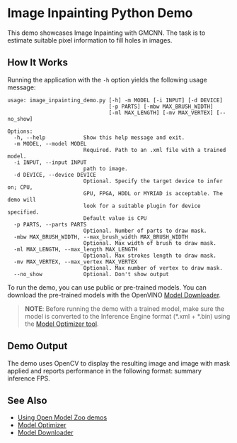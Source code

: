 # Image Inpainting Python Demo

This demo showcases Image Inpainting with GMCNN. The task is to estimate suitable pixel information
to fill holes in images.

## How It Works

Running the application with the <code>-h</code> option yields the following usage message:

```
usage: image_inpainting_demo.py [-h] -m MODEL [-i INPUT] [-d DEVICE]
                                [-p PARTS] [-mbw MAX_BRUSH_WIDTH]
                                [-ml MAX_LENGTH] [-mv MAX_VERTEX] [--no_show]

Options:
  -h, --help            Show this help message and exit.
  -m MODEL, --model MODEL
                        Required. Path to an .xml file with a trained model.
  -i INPUT, --input INPUT
                        path to image.
  -d DEVICE, --device DEVICE
                        Optional. Specify the target device to infer on; CPU,
                        GPU, FPGA, HDDL or MYRIAD is acceptable. The demo will
                        look for a suitable plugin for device specified.
                        Default value is CPU
  -p PARTS, --parts PARTS
                        Optional. Number of parts to draw mask.
  -mbw MAX_BRUSH_WIDTH, --max_brush_width MAX_BRUSH_WIDTH
                        Optional. Max width of brush to draw mask.
  -ml MAX_LENGTH, --max_length MAX_LENGTH
                        Optional. Max strokes length to draw mask.
  -mv MAX_VERTEX, --max_vertex MAX_VERTEX
                        Optional. Max number of vertex to draw mask.
  --no_show             Optional. Don't show output
```

To run the demo, you can use public or pre-trained models. You can download the pre-trained models with the OpenVINO [Model Downloader](../../../tools/downloader/README.md).

> **NOTE**: Before running the demo with a trained model, make sure the model is converted to the Inference Engine format (\*.xml + \*.bin) using the [Model Optimizer tool](https://docs.openvinotoolkit.org/latest/_docs_MO_DG_Deep_Learning_Model_Optimizer_DevGuide.html).

## Demo Output

The demo uses OpenCV to display the resulting image and image with mask applied and reports performance in the following format: summary inference FPS.

## See Also
* [Using Open Model Zoo demos](../../README.md)
* [Model Optimizer](https://docs.openvinotoolkit.org/latest/_docs_MO_DG_Deep_Learning_Model_Optimizer_DevGuide.html)
* [Model Downloader](../../../tools/downloader/README.md)
